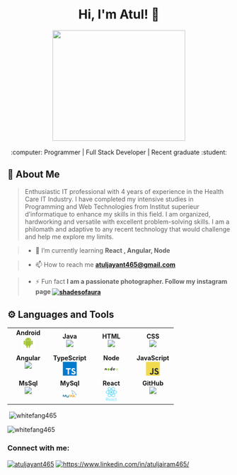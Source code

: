 
<h1 align="center"> Hi, I'm Atul! 👋 </h1>
<p align="center"><image src="https://user-images.githubusercontent.com/87813463/185810951-57816256-db3e-4830-a770-dd6fba943dba.gif" height=250 width=300   display= block>
</image></p>
<p align="center"> :computer: Programmer | Full Stack Developer  | Recent graduate :student:</p>


## 🚀 About Me

> Enthusiastic IT professional with 4 years of experience in the Health Care IT Industry. I have completed my intensive studies in Programming and Web Technologies from Institut superieur d’informatique to enhance my skills in this field. I am organized, hardworking and versatile with excellent problem-solving skills. I am a philomath and adaptive to any recent technology that would challenge and help me explore my limits.

> - 🌱 I’m currently learning **React , Angular, Node**

> - 📫 How to reach me **atuljayant465@gmail.com**

> - ⚡ Fun fact **I am a passionate photographer. Follow my instagram page <a href="https://instagram.com/shadesofaura" target="blank"><img align="center" src="https://raw.githubusercontent.com/rahuldkjain/github-profile-readme-generator/master/src/images/icons/Social/instagram.svg" alt="shadesofaura" height="30" width="40" /></a>**
</p>



## ⚙️ Languages and Tools
 
<table width="320px>
<tbody>
<tr valign="top">
            <td width="80px" align="center">
            <span><strong>Android</strong></span><br>
            <img height="32px" src="https://raw.githubusercontent.com/devicons/devicon/master/icons/android/android-original-wordmark.svg">
            </td>
            <td width="80px" align="center">
            <span><strong>Java</strong></span><br>
            <img height="32" src="https://cdn.jsdelivr.net/gh/devicons/devicon/icons/java/java-original.svg">
            </td>
            <td width="80px" align="center">
            <span><strong>HTML</strong></span><br>
            <img height="32" src="https://cdn.jsdelivr.net/gh/devicons/devicon/icons/html5/html5-original.svg">
            </td>
            <td width="80px" align="center">
            <span><strong>CSS</strong></span><br>
            <img height="32px" src="https://cdn.jsdelivr.net/gh/devicons/devicon/icons/css3/css3-original.svg">
            </td>
        </tr>
        <tr valign="top">
            <td width="80px" align="center">
            <span><strong>Angular</strong></span><br>
            <img height="32px" src="https://angular.io/assets/images/logos/angular/angular.svg">
            </td>
            <td width="80px" align="center">
            <span><strong>TypeScript</strong></span><br>
            <img height="32" src="https://raw.githubusercontent.com/devicons/devicon/master/icons/typescript/typescript-original.svg">
            </td>
            <td width="80px" align="center">
            <span><strong>Node</strong></span><br>
            <img height="32" src="https://raw.githubusercontent.com/devicons/devicon/master/icons/nodejs/nodejs-original-wordmark.svg">
            </td>
            <td width="80px" align="center">
            <span><strong>JavaScript</strong></span><br>
            <img height="32px" src="https://raw.githubusercontent.com/devicons/devicon/master/icons/javascript/javascript-original.svg">
            </td>
             <tr valign="top">
            <td width="80px" align="center">
            <span><strong>MsSql</strong></span><br>
            <img height="32px" src="https://www.svgrepo.com/show/303229/microsoft-sql-server-logo.svg">
            </td>
            <td width="80px" align="center">
            <span><strong>MySql</strong></span><br>
            <img height="32" src="https://raw.githubusercontent.com/devicons/devicon/master/icons/mysql/mysql-original-wordmark.svg">
            </td>
            <td width="80px" align="center">
            <span><strong>React</strong></span><br>
            <img height="32" src="https://raw.githubusercontent.com/devicons/devicon/master/icons/react/react-original-wordmark.svg">
            </td>
            <td width="80px" align="center">
            <span><strong>GitHub</strong></span><br>
            <img height="32px" src="https://www.vectorlogo.zone/logos/git-scm/git-scm-icon.svg">
            </td>
        </tr>
</tbody>

</table>
<p>&nbsp;<img align="center" src="https://github-readme-stats.vercel.app/api?username=whitefang465&show_icons=true&locale=en" alt="whitefang465" /></p>

<p><img align="center" src="https://github-readme-streak-stats.herokuapp.com/?user=whitefang465&" alt="whitefang465" /></p>

<h3 align="left">Connect with me:</h3>
<p align="left">
<a href="https://twitter.com/atuljayant465" target="blank"><img align="center" src="https://raw.githubusercontent.com/rahuldkjain/github-profile-readme-generator/master/src/images/icons/Social/twitter.svg" alt="atuljayant465" height="30" width="40" /></a>
<a href="https://linkedin.com/in/https://www.linkedin.com/in/atuljairam465/" target="blank"><img align="center" src="https://raw.githubusercontent.com/rahuldkjain/github-profile-readme-generator/master/src/images/icons/Social/linked-in-alt.svg" alt="https://www.linkedin.com/in/atuljairam465/" height="30" width="40" /></a>
</p>


